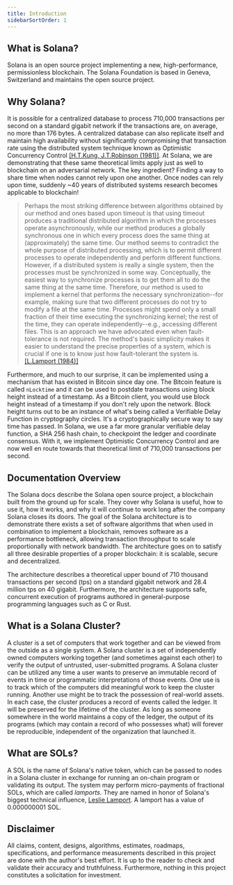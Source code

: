```yaml
---
title: Introduction
sidebarSortOrder: 1
---
```


## What is Solana?

Solana is an open source project implementing a new, high-performance,
permissionless blockchain. The Solana Foundation is based in Geneva, Switzerland
and maintains the open source project.

## Why Solana?

It is possible for a centralized database to process 710,000 transactions per
second on a standard gigabit network if the transactions are, on average, no
more than 176 bytes. A centralized database can also replicate itself and
maintain high availability without significantly compromising that transaction
rate using the distributed system technique known as Optimistic Concurrency
Control
[[H.T.Kung, J.T.Robinson (1981)]](http://citeseerx.ist.psu.edu/viewdoc/summary?doi=10.1.1.65.4735).
At Solana, we are demonstrating that these same theoretical limits apply just as
well to blockchain on an adversarial network. The key ingredient? Finding a way
to share time when nodes cannot rely upon one another. Once nodes can rely upon
time, suddenly \~40 years of distributed systems research becomes applicable to
blockchain!

> Perhaps the most striking difference between algorithms obtained by our method
> and ones based upon timeout is that using timeout produces a traditional
> distributed algorithm in which the processes operate asynchronously, while our
> method produces a globally synchronous one in which every process does the
> same thing at (approximately) the same time. Our method seems to contradict
> the whole purpose of distributed processing, which is to permit different
> processes to operate independently and perform different functions. However,
> if a distributed system is really a single system, then the processes must be
> synchronized in some way. Conceptually, the easiest way to synchronize
> processes is to get them all to do the same thing at the same time. Therefore,
> our method is used to implement a kernel that performs the necessary
> synchronization--for example, making sure that two different processes do not
> try to modify a file at the same time. Processes might spend only a small
> fraction of their time executing the synchronizing kernel; the rest of the
> time, they can operate independently--e.g., accessing different files. This is
> an approach we have advocated even when fault-tolerance is not required. The
> method's basic simplicity makes it easier to understand the precise properties
> of a system, which is crucial if one is to know just how fault-tolerant the
> system is.
> [[L.Lamport (1984)]](http://citeseerx.ist.psu.edu/viewdoc/summary?doi=10.1.1.71.1078)

Furthermore, and much to our surprise, it can be implemented using a mechanism
that has existed in Bitcoin since day one. The Bitcoin feature is called
`nLocktime` and it can be used to postdate transactions using block height
instead of a timestamp. As a Bitcoin client, you would use block height instead
of a timestamp if you don't rely upon the network. Block height turns out to be
an instance of what's being called a Verifiable Delay Function in cryptography
circles. It's a cryptographically secure way to say time has passed. In Solana,
we use a far more granular verifiable delay function, a SHA 256 hash chain, to
checkpoint the ledger and coordinate consensus. With it, we implement Optimistic
Concurrency Control and are now well en route towards that theoretical limit of
710,000 transactions per second.

## Documentation Overview

The Solana docs describe the Solana open source project, a blockchain built from
the ground up for scale. They cover why Solana is useful, how to use it, how it
works, and why it will continue to work long after the company Solana closes its
doors. The goal of the Solana architecture is to demonstrate there exists a set
of software algorithms that when used in combination to implement a blockchain,
removes software as a performance bottleneck, allowing transaction throughput to
scale proportionally with network bandwidth. The architecture goes on to satisfy
all three desirable properties of a proper blockchain: it is scalable, secure
and decentralized.

The architecture describes a theoretical upper bound of 710 thousand
transactions per second (tps) on a standard gigabit network and 28.4 million
tps on 40 gigabit. Furthermore, the architecture supports safe, concurrent
execution of programs authored in general-purpose programming languages such as
C or Rust.

## What is a Solana Cluster?

A cluster is a set of computers that work together and can be viewed from the
outside as a single system. A Solana cluster is a set of independently owned
computers working together (and sometimes against each other) to verify the
output of untrusted, user-submitted programs. A Solana cluster can be utilized
any time a user wants to preserve an immutable record of events in time or
programmatic interpretations of those events. One use is to track which of the
computers did meaningful work to keep the cluster running. Another use might be
to track the possession of real-world assets. In each case, the cluster produces
a record of events called the ledger. It will be preserved for the lifetime of
the cluster. As long as someone somewhere in the world maintains a copy of the
ledger, the output of its programs (which may contain a record of who possesses
what) will forever be reproducible, independent of the organization that
launched it.

## What are SOLs?

A SOL is the name of Solana's native token, which can be passed to nodes in a
Solana cluster in exchange for running an on-chain program or validating its
output. The system may perform micro-payments of fractional SOLs, which are
called _lamports_. They are named in honor of Solana's biggest technical
influence, [Leslie Lamport](https://en.wikipedia.org/wiki/Leslie_Lamport). A
lamport has a value of 0.000000001 SOL.

## Disclaimer

All claims, content, designs, algorithms, estimates, roadmaps, specifications,
and performance measurements described in this project are done with the
author's best effort. It is up to the reader to check and validate their
accuracy and truthfulness. Furthermore, nothing in this project constitutes a
solicitation for investment.
